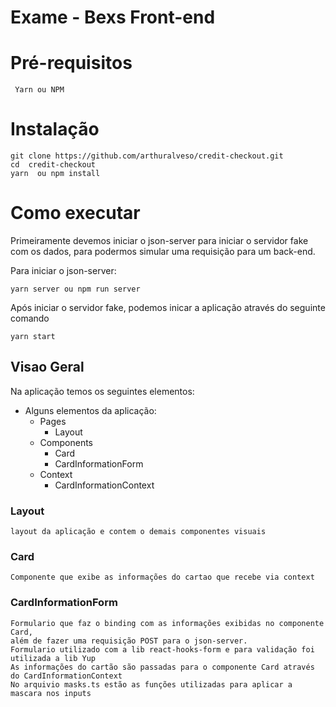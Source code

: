 # Exame - Bexs Front-end

# Pré-requisitos
	 Yarn ou NPM

# Instalação

```
git clone https://github.com/arthuralveso/credit-checkout.git
cd  credit-checkout
yarn  ou npm install
```

# Como executar

Primeiramente devemos iniciar o json-server para iniciar o servidor fake com os dados, para podermos simular uma requisição para um back-end.

Para iniciar o json-server:

```
yarn server ou npm run server

```

Após iniciar o servidor fake, podemos inicar a aplicação através do seguinte comando

```
yarn start
```

## Visao Geral

Na aplicação temos os seguintes elementos:

- Alguns elementos da aplicação:
    - Pages
        - Layout
    - Components
        - Card
        - CardInformationForm
    - Context
        - CardInformationContext
        
### Layout
        
    layout da aplicação e contem o demais componentes visuais
        
### Card
        
    Componente que exibe as informações do cartao que recebe via context
        
### CardInformationForm
        
    Formulario que faz o binding com as informações exibidas no componente Card,
    além de fazer uma requisição POST para o json-server.
    Formulario utilizado com a lib react-hooks-form e para validação foi utilizada a lib Yup
    As informações do cartão são passadas para o componente Card através do CardInformationContext
    No arquivio masks.ts estão as funções utilizadas para aplicar a mascara nos inputs


